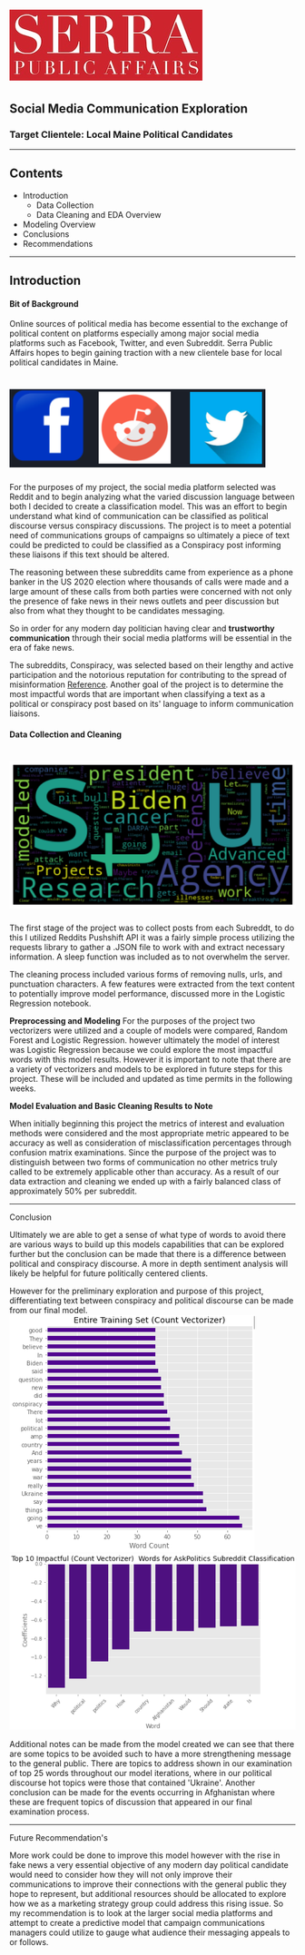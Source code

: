 # ![](Visuals/serra_pub.png)


## Social Media Communication Exploration
### Target Clientele: Local Maine Political Candidates

---

## Contents
- Introduction
    - Data Collection
    - Data Cleaning and EDA Overview
- Modeling Overview
- Conclusions
- Recommendations

---

## **Introduction**
#### **Bit of Background**
Online sources of political media has become essential to the exchange of political content on platforms especially among major social media platforms such as Facebook, Twitter, and even Subreddit.
Serra Public Affairs hopes to begin gaining traction with a new clientele base for local political candidates in Maine.
# ![](Visuals/all_logos.png)

For the purposes of my project, the social media platform selected was Reddit and to begin analyzing what the varied discussion language between both I decided to create a classification model. This was an effort to begin understand what kind of communication can be classified as political discourse versus conspiracy discussions. The project is to meet a potential need of communications groups of campaigns so ultimately a piece of text could be predicted to could be classified as a Conspiracy post informing these liaisons if this text should be altered.

The reasoning between these subreddits came from experience as a phone banker in the US 2020 election where thousands of calls were made and a large amount of these calls from both parties were concerned with not only the presence of fake news in their news outlets and peer discussion but also from what they thought to be candidates messaging.

So in order for any modern day politician having clear and **trustworthy communication** through their social media platforms will be essential in the era of fake news.

The subreddits, Conspiracy, was selected based on their lengthy and active participation and the notorious reputation for contributing to the spread of misinformation [Reference](https://arxiv.org/abs/1705.06947).
Another goal of the project is to determine the most impactful words that are important when classifying a text as a political or conspiracy post based on its' language to inform communication liaisons.

#### **Data Collection and Cleaning**

# ![](Visuals/word_cloud.png)

The first stage of the project was to collect posts from each Subreddt, to do this I utilized Reddits Pushshift API it was a fairly simple process utilizing the requests library to gather a .JSON file to work with and extract necessary information. A sleep function was included as to not overwhelm the server.

The cleaning process included various forms of removing nulls, urls, and punctuation characters. A few features were extracted from the text content to potentially improve model performance, discussed more in the Logistic Regression notebook.



**Preprocessing and Modeling**
For the purposes of the project two vectorizers were utilized and a couple of models were compared, Random Forest and Logistic Regression. however ultimately the model of interest was Logistic Regression because we could explore the most impactful words with this model results. However it is important to note that there are a variety of vectorizers and models to be explored in future steps for this project. These will be included and updated as time permits in the following weeks.

**Model Evaluation and Basic Cleaning Results to Note**

When initially beginning this project the metrics of interest and evaluation methods were considered and the most appropriate metric appeared to be accuracy as well as consideration of misclassification percentages through confusion matrix examinations. Since the purpose of the project was to distinguish between two forms of communication no other metrics truly called to be extremely applicable other than accuracy. As a result of our data extraction and cleaning we ended up with a fairly balanced class of approximately 50% per subreddit.

---
Conclusion

Ultimately we are able to get a sense of what type of words to avoid there are various ways to build up this models capabilities that can be explored further but the conclusion can be made that there is a difference between political and conspiracy discourse. A more in depth sentiment analysis will likely be helpful for future politically centered clients.

However for the preliminary exploration and purpose of this project, differentiating text between conspiracy and political discourse can be made from our final model.<br>
![](Visuals/count_vect_ukraine.png)       ![](Visuals/cnt_vect_top10_impact.png)

Additional notes can be made from the model created we can see that there are some topics to be avoided such to have a more strengthening message to the general public. There are topics to address shown in our examination of top 25 words throughout our model iterations, where in our political discourse hot topics were those that contained 'Ukraine'. Another conclusion can be made for the events occurring in Afghanistan where these are frequent topics of discussion that appeared in our final examination process.

---
Future Recommendation's

More work could be done to improve this model however with the rise in fake news a very essential objective of any modern day political candidate would need to consider how they will not only improve their communications to improve their connections with the general public they hope to represent, but additional resources should be allocated to explore how we as a marketing strategy group could address this rising issue. So my recommendation is to look at the larger social media platforms and attempt to create a predictive model that campaign communications managers could utilize to gauge what audience their messaging appeals to or follows.
